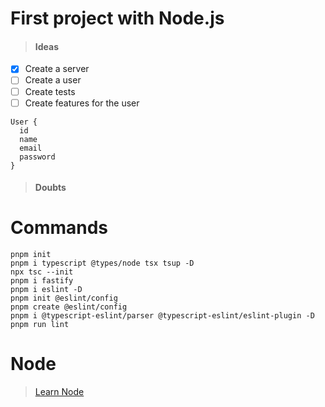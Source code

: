 # First project with Node.js

> #### Ideas

- [x] Create a server
- [ ] Create a user
- [ ] Create tests
- [ ] Create features for the user

```
User {
  id
  name
  email
  password
}
```

> #### Doubts

# Commands
```
pnpm init
pnpm i typescript @types/node tsx tsup -D
npx tsc --init
pnpm i fastify
pnpm i eslint -D
pnpm init @eslint/config
pnpm create @eslint/config
pnpm i @typescript-eslint/parser @typescript-eslint/eslint-plugin -D
pnpm run lint
```

# Node
> [Learn Node](https://nodejs.org/en/learn/getting-started/introduction-to-nodejs)

